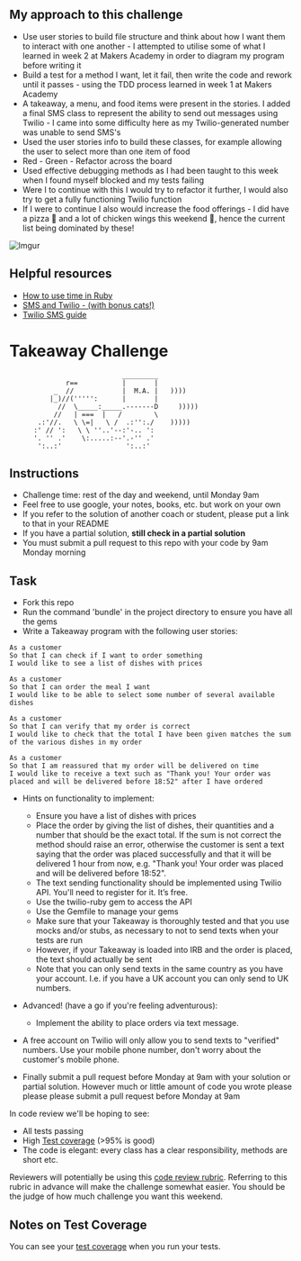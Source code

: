 My approach to this challenge
---------
* Use user stories to build file structure and think about how I want them to interact with one another - I attempted to utilise some of what I learned in week 2 at Makers Academy in order to diagram my program before writing it
* Build a test for a method I want, let it fail, then write the code and rework until it passes - using the TDD process learned in week 1 at Makers Academy
* A takeaway, a menu, and food items were present in the stories. I added a final SMS class to represent the ability to send out messages using Twilio - I came into some difficulty here as my Twilio-generated number was unable to send SMS's
* Used the user stories info to build these classes, for example allowing the user to select more than one item of food
* Red - Green - Refactor across the board
* Used effective debugging methods as I had been taught to this week when I found myself blocked and my tests failing
* Were I to continue with this I would try to refactor it further, I would also try to get a fully functioning Twilio function
* If I were to continue I also would increase the food offerings - I did have a pizza :pizza: and a lot of chicken wings this weekend :chicken:, hence the current list being dominated by these!

![Imgur](https://i.imgur.com/J1h5X0g.png)

Helpful resources
---------

- [How to use time in Ruby](https://www.rubyguides.com/2015/12/ruby-time/ "Ruby Guides time")
- [SMS and Twilio - (with bonus cats!)](https://www.twilio.com/blog/2018/04/sms-notifications-ruby-on-rails.html "Twilio Blogpost")
- [Twilio SMS guide](https://www.twilio.com/docs/sms/quickstart/ruby "Twilio SMS guide")

Takeaway Challenge
==================
```
                            _________
              r==           |       |
           _  //            |  M.A. |   ))))
          |_)//(''''':      |       |
            //  \_____:_____.-------D     )))))
           //   | ===  |   /        \
       .:'//.   \ \=|   \ /  .:'':./    )))))
      :' // ':   \ \ ''..'--:'-.. ':
      '. '' .'    \:.....:--'.-'' .'
       ':..:'                ':..:'

 ```

Instructions
-------

* Challenge time: rest of the day and weekend, until Monday 9am
* Feel free to use google, your notes, books, etc. but work on your own
* If you refer to the solution of another coach or student, please put a link to that in your README
* If you have a partial solution, **still check in a partial solution**
* You must submit a pull request to this repo with your code by 9am Monday morning

Task
-----

* Fork this repo
* Run the command 'bundle' in the project directory to ensure you have all the gems
* Write a Takeaway program with the following user stories:

```
As a customer
So that I can check if I want to order something
I would like to see a list of dishes with prices

As a customer
So that I can order the meal I want
I would like to be able to select some number of several available dishes

As a customer
So that I can verify that my order is correct
I would like to check that the total I have been given matches the sum of the various dishes in my order

As a customer
So that I am reassured that my order will be delivered on time
I would like to receive a text such as "Thank you! Your order was placed and will be delivered before 18:52" after I have ordered
```

* Hints on functionality to implement:
  * Ensure you have a list of dishes with prices
  * Place the order by giving the list of dishes, their quantities and a number that should be the exact total. If the sum is not correct the method should raise an error, otherwise the customer is sent a text saying that the order was placed successfully and that it will be delivered 1 hour from now, e.g. "Thank you! Your order was placed and will be delivered before 18:52".
  * The text sending functionality should be implemented using Twilio API. You'll need to register for it. It’s free.
  * Use the twilio-ruby gem to access the API
  * Use the Gemfile to manage your gems
  * Make sure that your Takeaway is thoroughly tested and that you use mocks and/or stubs, as necessary to not to send texts when your tests are run
  * However, if your Takeaway is loaded into IRB and the order is placed, the text should actually be sent
  * Note that you can only send texts in the same country as you have your account. I.e. if you have a UK account you can only send to UK numbers.

* Advanced! (have a go if you're feeling adventurous):
  * Implement the ability to place orders via text message.

* A free account on Twilio will only allow you to send texts to "verified" numbers. Use your mobile phone number, don't worry about the customer's mobile phone.
* Finally submit a pull request before Monday at 9am with your solution or partial solution.  However much or little amount of code you wrote please please please submit a pull request before Monday at 9am


In code review we'll be hoping to see:

* All tests passing
* High [Test coverage](https://github.com/makersacademy/course/blob/master/pills/test_coverage.md) (>95% is good)
* The code is elegant: every class has a clear responsibility, methods are short etc.

Reviewers will potentially be using this [code review rubric](docs/review.md).  Referring to this rubric in advance will make the challenge somewhat easier.  You should be the judge of how much challenge you want this weekend.

Notes on Test Coverage
------------------

You can see your [test coverage](https://github.com/makersacademy/course/blob/master/pills/test_coverage.md) when you run your tests.
